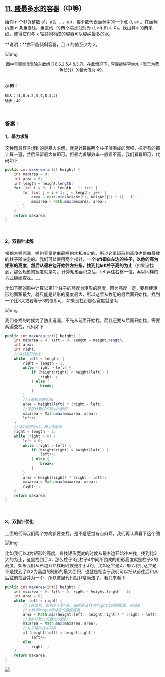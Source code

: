 ## [11. 盛最多水的容器](https://leetcode-cn.com/problems/container-with-most-water/)（中等）

给你 n 个非负整数 a1，a2，...，an，每个数代表坐标中的一个点 (i, ai) 。在坐标内画 n 条垂直线，垂直线 i 的两个端点分别为 (i, ai) 和 (i, 0)。找出其中的两条线，使得它们与 x 轴共同构成的容器可以容纳最多的水。

**说明：**你不能倾斜容器，且 *n* 的值至少为 2。

![img](https://aliyun-lc-upload.oss-cn-hangzhou.aliyuncs.com/aliyun-lc-upload/uploads/2018/07/25/question_11.jpg)

<center><font size=2>图中垂直线代表输入数组 [1,8,6,2,5,4,8,3,7]。在此情况下，容器能够容纳水（表示为蓝色部分）的最大值为 49。</font></center>

<br/>

**示例：**

```
输入：[1,8,6,2,5,4,8,3,7]
输出：49
```

<br/>

### 答案：

#### 1，暴力求解

这种题最容易想到的是暴力求解，就是计算每两个柱子所围成的面积，把所有的都计算一遍，然后保留最大值即可。但暴力求解效率一般都不高，我们看看即可，代码如下

```java
public int maxArea(int[] height) {
    int maxarea = 0;
    int area = 0;
    int length = height.length;
    for (int i = 0; i < length - 1; i++) {
        for (int j = i + 1; j < length; j++) {
            area = Math.min(height[i], height[j]) * (j - i);
            maxarea = Math.max(maxarea, area);
        }
    }
    return maxarea;
}
```

<br/>

#### 2，双指针求解

根据木桶原理，桶的容量是由最短的木板决定的，所以这里矩形的高度也是由最矮的柱子所决定的。我们可以使用两个指针，**一个left指向左边的柱子，以他的高为矩形的高度，然后从最右边开始往左扫描，找到比left柱子高的为止**（如果没找到，那么矩形的宽度就是0）。计算矩形面积之后，left再往右移一位，再以同样的方式继续查找……。



比如下面的图中计算以第1个柱子的高度为矩形的高度，因为高度一定，要想使矩形的面积最大，就只能是矩形的宽度最大，所以这里从数组的最后面开始找，找到一个比3大或者等于3的值即可，如果没找到那么宽度就是0。

![img](https://mmbiz.qpic.cn/mmbiz_png/PGmTibd8KQBEtbFydsMel91LA6Y1WMZqPr4XObsGzeRrYBj2gRiaU1icT3iaQa3O6EEeo0XW37KMhJOBmkons3WKbA/640?wx_fmt=png&tp=webp&wxfrom=5&wx_lazy=1&wx_co=1)

我们查找的时候为了防止遗漏，不光从前面开始找，而且还要从后面开始找，需要两遍查找，代码如下

```java
public int maxArea(int[] height) {
    int maxarea = 0, left = 0, length = height.length;
    int area;
    int right;
    //从前面开始找
    while (left < length) {
        right = length - 1;
        while (right > left) {
            if (height[right] < height[left]) {
                right--;
            } else {
                break;
            }
        }
        //计算矩形的面积
        area = height[left] * (right - left);
        //保存计算过的最大的面积
        maxarea = Math.max(maxarea, area);
        left++;
    }
    //从后面开始找，和上面类似
    right = length - 1;
    while (right > 0) {
        left = 0;
        while (right > left) {
            if (height[right] > height[left]) {
                left++;
            } else {
                break;
            }
        }
        area = height[right] * (right - left);
        maxarea = Math.max(maxarea, area);
        right--;
    }
    return maxarea;
}
```

<br/>

#### 3，双指针优化

上面的代码我们两个方向都要查找，是不是感觉有点麻烦，我们再认真看下这个图

![img](https://mmbiz.qpic.cn/mmbiz_png/PGmTibd8KQBEtbFydsMel91LA6Y1WMZqPr4XObsGzeRrYBj2gRiaU1icT3iaQa3O6EEeo0XW37KMhJOBmkons3WKbA/640?wx_fmt=png&tp=webp&wxfrom=5&wx_lazy=1&wx_co=1)

比如我们以3为矩形的高度，查找矩形宽度的时候从最右边开始往左找，找到比3大的为止，这里找到了4，那么柱子3到柱子4中间所围成的矩形高度就是柱子3的高度。如果我们从右边开始找的时候是小于3的，比如这里是2，那么我们这里是不是找到了以2为高度的矩形的最大面积。也就是相当于我们可以把从前往后和从后往前找合并为一个，所以这里代码就非常简洁了，我们来看下

```java
public int maxArea(int[] height) {
    int maxarea = 0, left = 0, right = height.length - 1;
    int area = 0;
    while (left < right) {
        //计算面积，面积等于宽*高，宽就是left和right之间的距离，高就是
        //left和right所对应的最低高度
        area = Math.min(height[left], height[right]) * (right - left);
        //保存计算过的最大的面积
        maxarea = Math.max(maxarea, area);
        //柱子矮的往中间靠
        if (height[left] < height[right])
            left++;
        else
            right--;
    }
    return maxarea;
}
```





![](https://img-blog.csdnimg.cn/20200807155236311.png)

#### 